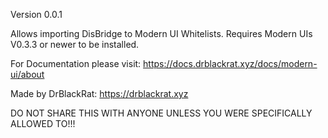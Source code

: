 Version 0.0.1

Allows importing DisBridge to Modern UI Whitelists.
Requires Modern UIs V0.3.3 or newer to be installed.

For Documentation please visit:
https://docs.drblackrat.xyz/docs/modern-ui/about

Made by DrBlackRat:
https://drblackrat.xyz

DO NOT SHARE THIS WITH ANYONE UNLESS YOU WERE SPECIFICALLY ALLOWED TO!!!